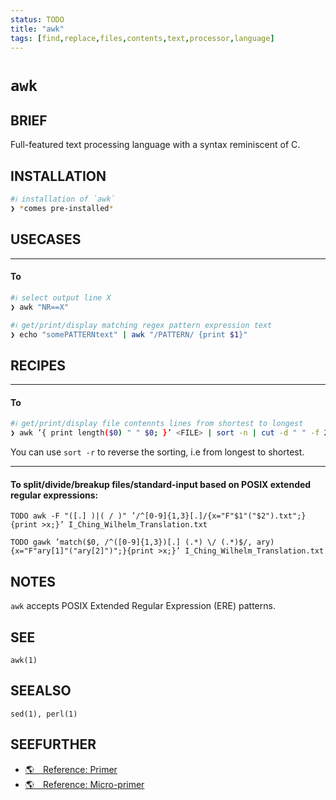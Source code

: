 ```yaml
---
status: TODO
title: "awk"
tags: [find,replace,files,contents,text,processor,language]
---
```


# `awk`

## BRIEF

Full-featured text processing language with a syntax reminiscent of C.

## INSTALLATION


```bash
#ℹ︎ installation of `awk`
❯ *comes pre-installed*
```


## USECASES

----
#### To


```bash
#ℹ︎ select output line X
❯ awk "NR==X"
```



```bash
#ℹ︎ get/print/display matching regex pattern expression text
❯ echo "somePATTERNtext" | awk "/PATTERN/ {print $1}"
```


## RECIPES

----
#### To


```bash
#ℹ︎ get/print/display file contennts lines from shortest to longest
❯ awk ’{ print length($0) " " $0; }’ <FILE> | sort -n | cut -d " " -f 2-
```


You can use `sort -r` to reverse the sorting, i.e from longest to shortest.

----
#### To split/divide/breakup files/standard-input based on POSIX extended regular expressions:

    TODO awk -F "([.] )|( / )" ’/^[0-9]{1,3}[.]/{x="F"$1"("$2").txt";}{print >x;}’ I_Ching_Wilhelm_Translation.txt

    TODO gawk ’match($0, /^([0-9]{1,3})[.] (.*) \/ (.*)$/, ary){x="F"ary[1]"("ary[2]")";}{print >x;}’ I_Ching_Wilhelm_Translation.txt


## NOTES

`awk` accepts POSIX Extended Regular Expression (ERE) patterns.

## SEE

    awk(1)

## SEEALSO

    sed(1), perl(1)

## SEEFURTHER

- [🌎 Reference: Primer](https://tldp.org/LDP/Bash-Beginners-Guide/html/Bash-Beginners-Guide.html#chap_06)
- [🌎 Reference: Micro-primer](https://tldp.org/LDP/abs/html/abs-guide.html#AWK)
